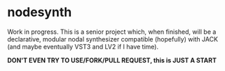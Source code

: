 # nodesynth

Work in progress. This is a senior project which, when finished, will be a declarative, modular nodal synthesizer compatible (hopefully) with JACK (and maybe eventually VST3 and LV2 if I have time).

**DON'T EVEN TRY TO USE/FORK/PULL REQUEST, this is JUST A START**
